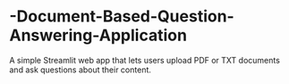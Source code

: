 # -Document-Based-Question-Answering-Application
A simple Streamlit web app that lets users upload PDF or TXT documents and ask questions about their content.
